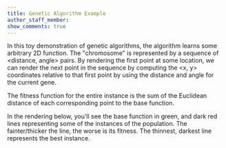 ```yaml
---
title: Genetic Algorithm Example
author_staff_member: 
show_comments: true
---
```


In this toy demonstration of genetic algorithms, the algorithm learns some arbitrary 2D function. The "chromosome" is represented by a sequence of <distance, angle> pairs. By rendering the first point at some location, we can render the next point in the sequence by computing the <x, y> coordinates relative to that first point by using the distance and angle for the current gene.

The fitness function for the entire instance is the sum of the Euclidean distance of each corresponding point to the base function.

In the rendering below, you'll see the base function in green, and dark red lines representing some of the instances of the population. The fainter/thicker the line, the worse is its fitness. The thinnest, darkest line represents the best instance.  

<div id="demoContainer" ></div>
<script src="/js/demo/genetic-algorithm.js"></script>
